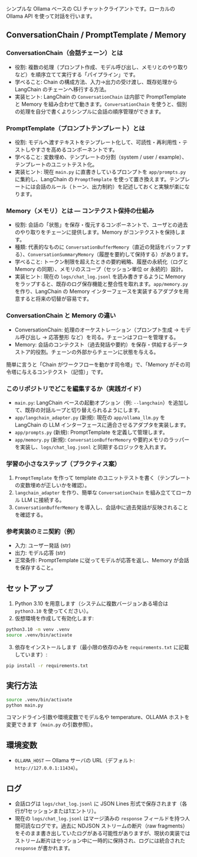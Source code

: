 シンプルな Ollama ベースの CLI チャットクライアントです。ローカルの Ollama API を使って対話を行います。


## ConversationChain / PromptTemplate / Memory

### ConversationChain（会話チェーン）とは
- 役割: 複数の処理（プロンプト作成、モデル呼び出し、メモリとのやり取りなど）を順序立てて実行する「パイプライン」です。
- 学べること: Chain の構成方法、入力→出力の受け渡し、既存処理から LangChain のチェーンへ移行する方法。
- 実装ヒント: LangChain の `ConversationChain` は内部で PromptTemplate と Memory を組み合わせて動きます。`ConversationChain` を使うと、個別の処理を自分で書くよりシンプルに会話の順序管理ができます。

### PromptTemplate（プロンプトテンプレート）とは
- 役割: モデルへ渡すテキストをテンプレート化して、可読性・再利用性・テストしやすさを高めるコンポーネントです。
- 学べること: 変数埋め、テンプレートの分割（system / user / example）、テンプレートのユニットテスト化。
- 実装ヒント: 現在 `main.py` に直書きしているプロンプトを `app/prompts.py` に集約し、LangChain の `PromptTemplate` を使って置き換えます。テンプレートには会話のルール（トーン、出力制約）を記述しておくと実験が楽になります。

### Memory（メモリ）とは — コンテクスト保持の仕組み
- 役割: 会話の「状態」を保存・復元するコンポーネントで、ユーザとの過去のやり取りをチェーンに提供します。Memory がコンテクストを保持します。
- 種類: 代表的なものに `ConversationBufferMemory`（直近の発話をバッファする）、`ConversationSummaryMemory`（履歴を要約して保持する）があります。
- 学べること: トークン制限を超えたときの要約戦略、履歴の永続化（ログと Memory の同期）、メモリのスコープ（セッション単位 or 永続的）設計。
- 実装ヒント: 現在の `logs/chat_log.jsonl` を読み書きするように Memory をラップすると、既存のログ保存機能と整合性を取れます。`app/memory.py` を作り、LangChain の Memory インターフェースを実装するアダプタを用意すると将来の切替が容易です。

### ConversationChain と Memory の違い
- ConversationChain: 処理のオーケストレーション（プロンプト生成 → モデル呼び出し → 応答整形 など）を司る。チェーンはフローを管理する。
- Memory: 会話のコンテクスト（過去発話や要約）を保存・供給するデータストア的役割。チェーンの外部からチェーンに状態を与える。

簡単に言うと「Chain がワークフローを動かす司令塔」で、「Memory がその司令塔に与えるコンテクスト（記憶）」です。

### このリポジトリでどこを編集するか（実践ガイド）
- `main.py`: LangChain ベースの起動オプション（例: `--langchain`）を追加して、既存の対話ループと切り替えられるようにします。
- `app/langchain_adapter.py` (新規): 現在の `app/ollama_llm.py` を LangChain の LLM インターフェースに適合させるアダプタを実装します。
- `app/prompts.py` (新規): PromptTemplate を定義して管理します。
- `app/memory.py` (新規): `ConversationBufferMemory` や要約メモリのラッパーを実装し、`logs/chat_log.jsonl` と同期するロジックを入れます。

### 学習の小さなステップ（プラクティス案）
1. `PromptTemplate` を作って template のユニットテストを書く（テンプレートの変数埋めが正しいかを確認）。
2. `langchain_adapter` を作り、簡単な `ConversationChain` を組み立ててローカル LLM に接続する。
3. `ConversationBufferMemory` を導入し、会話中に過去発話が反映されることを確認する。

### 参考実装のミニ契約（例）
- 入力: ユーザー発話 (str)
- 出力: モデル応答 (str)
- 正常条件: PromptTemplate に従ってモデルが応答を返し、Memory が会話を保存すること。


## セットアップ
1. Python 3.10 を用意します（システムに複数バージョンある場合は `python3.10` を使ってください）。
2. 仮想環境を作成して有効化します:

```bash
python3.10 -m venv .venv
source .venv/bin/activate
```

3. 依存をインストールします（最小限の依存のみを `requirements.txt` に記載しています）:

```bash
pip install -r requirements.txt
```

## 実行方法
```bash
source .venv/bin/activate
python main.py
```

コマンドライン引数や環境変数でモデル名や temperature、OLLAMA ホストを変更できます（`main.py` の引数参照）。

## 環境変数
- `OLLAMA_HOST` — Ollama サーバの URL（デフォルト: `http://127.0.0.1:11434`）。

## ログ
- 会話ログは `logs/chat_log.jsonl` に JSON Lines 形式で保存されます（各行が1セッションまたは1エントリ）。
- 現在の `logs/chat_log.jsonl` はマージ済みの `response` フィールドを持つ人間可読なログです。過去に NDJSON ストリームの断片（raw fragments）をそのまま書き出していたログがある可能性がありますが、現状の実装ではストリーム断片はセッション中に一時的に保持され、ログには統合された `response` が書かれます。
